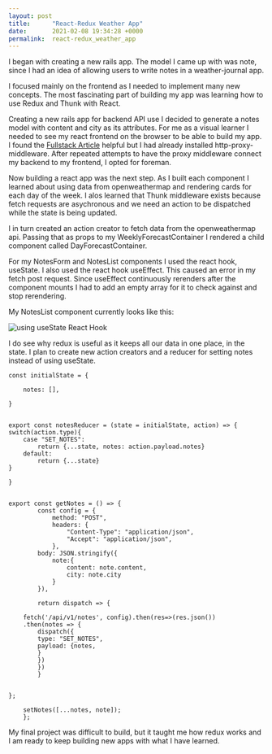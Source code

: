 ```yaml
---
layout: post
title:      "React-Redux Weather App"
date:       2021-02-08 19:34:28 +0000
permalink:  react-redux_weather_app
---
```



I began with creating a new rails app. The model I came up with was note, since I had an idea of allowing users to write notes in a weather-journal app. 

I focused mainly on the frontend as I needed to implement many new concepts. The most fascinating part of building my app was learning how to use Redux and Thunk with React. 

Creating a new rails app for backend API use I decided to generate a notes model with content and city as its attributes. 
For me as a visual learner I needed to see my react frontend on the browser to be able to build my app. I found the [Fullstack Article](https://www.newline.co/fullstack-react/articles/how-to-get-create-react-app-to-work-with-your-rails-api/) helpful but I had already installed http-proxy-middleware. After repeated attempts to have the proxy middleware connect my backend to my frontend, I opted for foreman.  

Now building a react app was the next step. As I built each component I learned about using data from openweathermap and rendering cards for each day of the week. I alos learned that Thunk middleware exists because fetch requests are asychronous and we need an action to be dispatched while the state is being updated.

I in turn created an action creator to fetch data from the openweathermap api. Passing that as props to my WeeklyForecastContainer I rendered a child component called DayForecastContainer. 

For my NotesForm and NotesList components I used the react hook, useState. I also used the react hook useEffect. This caused an error in my fetch post request. Since useEffect continuously rerenders after the component mounts I had to add an empty array for it to check against and stop rerendering.

My NotesList component currently looks like this:

![using useState React Hook](https://ibb.co/6RCQK3f)


I do see why redux is useful as it keeps all our data in one place, in the state. I plan to create new action creators and a reducer for setting notes instead of using useState. 

```
const initialState = {

    notes: [],

}


export const notesReducer = (state = initialState, action) => {
switch(action.type){
    case "SET_NOTES": 
        return {...state, notes: action.payload.notes} 
    default: 
        return {...state}
}

}


```

```
export const getNotes = () => {
        const config = {
            method: "POST",
            headers: {
                "Content-Type": "application/json",
                "Accept": "application/json",
            },
        body: JSON.stringify({
            note:{
                content: note.content,
                city: note.city
            }
        }),
    
		return dispatch => {

    fetch('/api/v1/notes', config).then(res=>(res.json())
    .then(notes => {
		dispatch({
		type: "SET_NOTES",
		payload: {notes,
		}
		})
		})
		}
		
		
};
    
    setNotes([...notes, note]);
    };
```

My final project was difficult to build, but it taught me how redux works and I am ready to keep building new apps with what I have learned.



